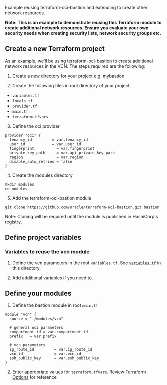 [rootvariables]:https://github.com/oracle/terraform-oci-bastion/blob/master/examples/db/variables.tf
[rootlocals]:https://github.com/oracle/terraform-oci-bastion/blob/master/examples/db/locals.tf
[terraformoptions]:https://github.com/oracle/terraform-oci-bastion/blob/master/docs/terraformoptions.adoc

Example reusing terraform-oci-bastion and extending to create other network resources.

__Note: This is an example to demonstrate reusing this Terraform module to create additional network resources. Ensure you evaluate your own security needs when creating security lists, network security groups etc.__

## Create a new Terraform project

As an example, we’ll be using terraform-oci-bastion to create
additional network resources in the VCN. The steps required are the following:

1. Create a new directory for your project e.g. mybastion

2. Create the following files in root directory of your project:

- `variables.tf`
- `locals.tf`
- `provider.tf`
- `main.tf`
- `terraform.tfvars`

3. Define the oci provider

```
provider "oci" {
  tenancy_id         = var.tenancy_id
  user_id            = var.user_id
  fingerprint          = var.fingerprint
  private_key_path     = var.api_private_key_path
  region               = var.region
  disable_auto_retries = false
}
```

4. Create the modules directory

```
mkdir modules
cd modules
```

5. Add the terraform-oci-bastion module

```
git clone https://github.com/oracle/terraform-oci-bastion.git bastion
```

Note: Cloning will be required until the module is published in HashiCorp's registry.

## Define project variables

### Variables to reuse the vcn module

1. Define the vcn parameters in the root `variables.tf`.
See [`variables.tf`][rootvariables] in this directory.

2. Add additional variables if you need to.

## Define your modules

1. Define the bastion module in root `main.tf`

```
module "vcn" {
  source = "./modules/vcn"
  
  # general oci parameters
  compartment_id = var.compartment_id
  prefix   = var.prefix

  # vcn parameters
  ig_route_id         = var.ig_route_id
  vcn_id              = var.vcn_id
  ssh_public_key      = var.ssh_public_key
}
```

2. Enter appropriate values for `terraform.tfvars`. Review [Terraform Options][terraformoptions] for reference

